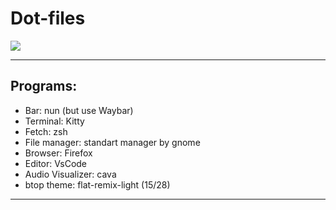# Dot-files

<img src = https://i.imgur.com/SrV1n0f.png>

___
## Programs:
* Bar: nun (but use Waybar)
* Terminal: Kitty
* Fetch: zsh
* File manager: standart manager by gnome
* Browser: Firefox 
* Editor: VsCode
* Audio Visualizer: cava
* btop theme: flat-remix-light (15/28)
___
